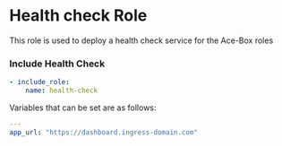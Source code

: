 # Health check Role

This role is used to deploy a health check service for the Ace-Box roles

### Include Health Check

```yaml
- include_role:
    name: health-check
```

Variables that can be set are as follows:

```yaml
---
app_url: "https://dashboard.ingress-domain.com"
```